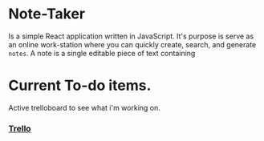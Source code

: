 # Note-Taker 
Is a simple React application written in JavaScript. It's purpose is serve as an online work-station where you can quickly create, search, and generate `notes`. A note is a single editable piece of text containing  


# Current To-do items.
Active trelloboard to see what i'm working on.
### [Trello](https://google.com)
